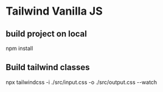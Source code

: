 # Tailwind Vanilla JS

## build project on local

npm install

## Build tailwind classes

npx tailwindcss -i ./src/input.css -o ./src/output.css --watch
